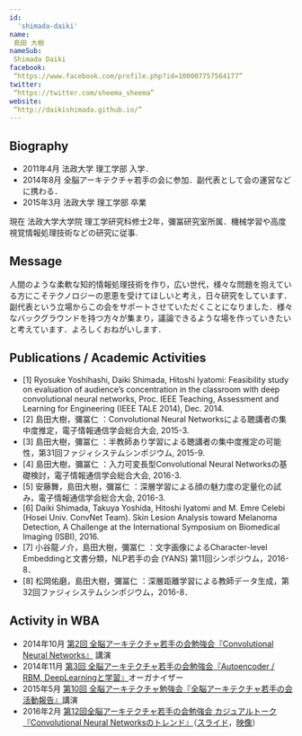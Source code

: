 ```yaml
---
id:
  'shimada-daiki'
name:
 島田 大樹
nameSub:
 Shimada Daiki
facebook:
 “https://www.facebook.com/profile.php?id=100007757564177”
twitter:
 “https://twitter.com/sheema_sheema”
website:
 “http://daikishimada.github.io/”
---
```


## Biography
- 2011年4月 法政大学 理工学部 入学．
- 2014年8月 全脳アーキテクチャ若手の会に参加．副代表として会の運営などに携わる．
- 2015年3月 法政大学 理工学部 卒業

現在 法政大学大学院 理工学研究科修士2年，彌冨研究室所属．機械学習や高度視覚情報処理技術などの研究に従事.

## Message
人間のような柔軟な知的情報処理技術を作り，広い世代，様々な問題を抱えている方にこそテクノロジーの恩恵を受けてほしいと考え，日々研究をしています．副代表という立場からこの会をサポートさせていただくことになりました．様々なバックグラウンドを持つ方々が集まり，議論できるような場を作っていきたいと考えています．よろしくおねがいします．

## Publications / Academic Activities
- [1] Ryosuke Yoshihashi, Daiki Shimada, Hitoshi Iyatomi: Feasibility study on evaluation of audience’s concentration in the classroom with deep convolutional neural networks, Proc. IEEE Teaching, Assessment and Learning for Engineering (IEEE TALE 2014), Dec. 2014.
- [2] 島田大樹，彌冨仁 ：Convolutional Neural Networksによる聴講者の集中度推定，電子情報通信学会総合大会, 2015-3.
- [3] 島田大樹，彌冨仁 ：半教師あり学習による聴講者の集中度推定の可能性，第31回ファジィシステムシンポジウム, 2015-9.
- [4] 島田大樹，彌冨仁 ：入力可変長型Convolutional Neural Networksの基礎検討，電子情報通信学会総合大会, 2016-3.
- [5] 安藤舞，島田大樹，彌冨仁 ：深層学習による顔の魅力度の定量化の試み，電子情報通信学会総合大会, 2016-3.
- [6] Daiki Shimada, Takuya Yoshida, Hitoshi Iyatomi and M. Emre Celebi (Hosei Univ. ConvNet Team). Skin Lesion Analysis toward Melanoma Detection, A Challenge at the International Symposium on Biomedical Imaging (ISBI), 2016.
- [7] 小谷龍ノ介，島田大樹，彌冨仁 ：文字画像によるCharacter-level Embeddingと文書分類，NLP若手の会 (YANS) 第11回シンポジウム，2016-8．
- [8] 松岡佑磨，島田大樹，彌冨仁 ：深層距離学習による教師データ生成，第32回ファジィシステムシンポジウム，2016-8．

## Activity in WBA
- 2014年10月 [第2回 全脳アーキテクチャ若手の会勉強会『Convolutional Neural Networks』](http://wbawakate.jp/posts/events/2nd/) 講演
- 2014年11月 [第3回 全脳アーキテクチャ若手の会勉強会『Autoencoder / RBM, DeepLearningと学習』](http://wbawakate.jp/posts/events/3rd/)オーガナイザー
- 2015年5月 [第10回 全脳アーキテクチャ勉強会『全脳アーキテクチャ若手の会活動報告』](http://www.sig-agi.org/wba/10)講演
- 2016年2月 [第12回全脳アーキテクチャ若手の会勉強会 カジュアルトーク『Convolutional Neural Networksのトレンド』](http://wbawakate.jp/posts/events/12th/)（[スライド](http://www.slideshare.net/sheemap/convolutional-neural-networks-wbafl2)，[映像](https://www.youtube.com/watch?v=cBog5o9ebcQ)）


